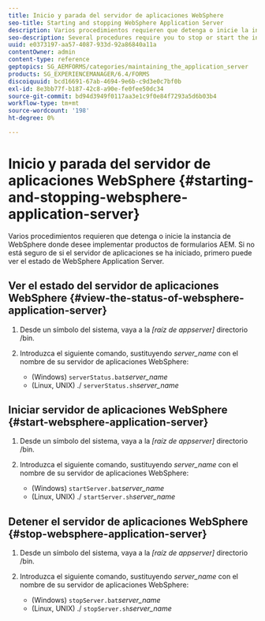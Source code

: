 ```yaml
---
title: Inicio y parada del servidor de aplicaciones WebSphere
seo-title: Starting and stopping WebSphere Application Server
description: Varios procedimientos requieren que detenga o inicie la instancia de WebSphere donde desee implementar productos de formularios AEM. En este documento se describe cómo iniciar y detener el servidor de aplicaciones WebSphere.
seo-description: Several procedures require you to stop or start the instance of WebSphere where you want to deploy AEM forms products. This document describes how to start and stop the WebSphere Application Server.
uuid: e0373197-aa57-4087-933d-92a86840a11a
contentOwner: admin
content-type: reference
geptopics: SG_AEMFORMS/categories/maintaining_the_application_server
products: SG_EXPERIENCEMANAGER/6.4/FORMS
discoiquuid: bcd16691-67ab-4694-9e6b-c9d3e0c7bf0b
exl-id: 8e3bb77f-b187-42c8-a90e-fe0fee50dc34
source-git-commit: bd94d3949f0117aa3e1c9f0e84f7293a5d6b03b4
workflow-type: tm+mt
source-wordcount: '198'
ht-degree: 0%

---
```


# Inicio y parada del servidor de aplicaciones WebSphere {#starting-and-stopping-websphere-application-server}

Varios procedimientos requieren que detenga o inicie la instancia de WebSphere donde desee implementar productos de formularios AEM. Si no está seguro de si el servidor de aplicaciones se ha iniciado, primero puede ver el estado de WebSphere Application Server.

## Ver el estado del servidor de aplicaciones WebSphere {#view-the-status-of-websphere-application-server}

1. Desde un símbolo del sistema, vaya a la *[raíz de appserver]* directorio /bin.
1. Introduzca el siguiente comando, sustituyendo *server_name* con el nombre de su servidor de aplicaciones WebSphere:

   * (Windows) `serverStatus.bat`*server_name*
   * (Linux, UNIX) ./ `serverStatus.sh`*server_name*

## Iniciar servidor de aplicaciones WebSphere {#start-websphere-application-server}

1. Desde un símbolo del sistema, vaya a la *[raíz de appserver]* directorio /bin.
1. Introduzca el siguiente comando, sustituyendo *server_name* con el nombre de su servidor de aplicaciones WebSphere:

   * (Windows) `startServer.bat`*server_name*
   * (Linux, UNIX) ./ `startServer.sh`*server_name*

## Detener el servidor de aplicaciones WebSphere {#stop-websphere-application-server}

1. Desde un símbolo del sistema, vaya a la *[raíz de appserver]* directorio /bin.
1. Introduzca el siguiente comando, sustituyendo *server_name* con el nombre de su servidor de aplicaciones WebSphere:

   * (Windows) `stopServer.bat`*server_name*
   * (Linux, UNIX) ./ `stopServer.sh`*server_name*
